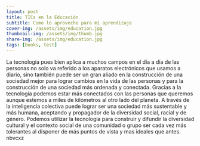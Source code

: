 ```yaml
---
layout: post
title: TICs en la Educación
subtitle: Como lo aprovecho para mi aprendizaje
cover-img: /assets/img/education.jpg
thumbnail-img: /assets/img/thumb.jpg
share-img: /assets/img/education.jpg
tags: [books, test]
---
```


La tecnología pues bien aplica a muchos campos en el día a día de las personas no solo va referido a los aparatos electrónicos que usamos a diario, sino también puede ser un gran aliado en la construcción de una sociedad mejor para lograr cambios en la vida de las personas y para la construcción de una sociedad más ordenada y conectada.
Gracias a la tecnología podemos estar más conectados con las personas que queremos aunque estemos a miles de kilómetros al otro lado del planeta. A través de la inteligencia colectiva puede lograr ser  una sociedad más sustentable y más humana, aceptando y propagador de la diversidad social, racial y de género. Podemos utilizar la tecnología para construir y difundir la diversidad cultural y el contexto social de una comunidad o grupo ser cada vez más tolerantes al disponer de más puntos de vista y mas ideales que antes.
nbvcxz
